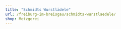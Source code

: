 ```yaml
---
title: "Schmidts Wurstlädele"
url: /freiburg-im-breisgau/schmidts-wurstlaedele/
shop: Metzgerei
---
```


